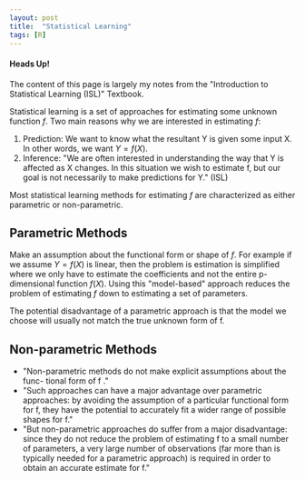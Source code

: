 ```yaml
---
layout: post
title:  "Statistical Learning"
tags: [R]
---
```


<div class="alert alert-dismissible alert-info">
<h4>Heads Up!</h4>
<p>The content of this page is largely my notes from the "Introduction to Statistical Learning (ISL)" Textbook.</p>
</div>

Statistical learning is a set of approaches for estimating some unknown function <span class="inlinecode">$f$</span>. Two main reasons why we are interested in estimating <span class="inlinecode">$f$</span>: 

1. Prediction: We want to know what the resultant Y is given some input X. In other words, we want <span class="inlinecode">$Y = f(X)$</span>. 
1. Inference: "We are often interested in understanding the way that Y is affected as X changes. In this situation we wish to estimate f, but our goal is not necessarily to make predictions for Y." (ISL)

Most statistical learning methods for estimating <span class="inlinecode">$f$</span> are characterized as either parametric or non-parametric.

## Parametric Methods

Make an assumption about the functional form or shape of <span class="inlinecode">$f$</span>. For example if we assume <span class="inlinecode">$Y = f(X)$</span> is linear, then the problem is estimation is simplified where we only have to estimate the coefficients and not the entire p-dimensional function <span class="inlinecode">$f(X)$</span>. Using this "model-based" approach reduces the problem of estimating <span class="inlinecode">$f$</span> down to estimating a set of parameters.

The potential disadvantage of a parametric approach is that the model we choose will usually not match the true unknown form of f.


## Non-parametric Methods

* "Non-parametric methods do not make explicit assumptions about the func- tional form of f ."
* "Such approaches can have a major advantage over parametric approaches: by avoiding the assumption of a particular functional form for f, they have the potential to accurately fit a wider range of possible shapes for f."
* "But non-parametric approaches do suffer from a major disadvantage: since they do not reduce the problem of estimating f to a small number of parameters, a very large number of observations (far more than is typically needed for a parametric approach) is required in order to obtain an accurate estimate for f."


